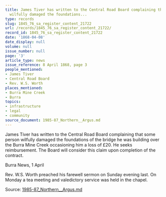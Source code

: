 ```yaml
---
title: James Tiver has written to the Central Road Board complaining that some person
  wilfully damaged the foundations...
type: records
slug: 1845_76_sa_register_content_21722
url: /records/1845_76_sa_register_content_21722/
record_id: 1845_76_sa_register_content_21722
date: '1868-04-08'
date_display: null
volume: null
issue_number: null
page: '3'
article_type: news
issue_reference: 8 April 1868, page 3
people_mentioned:
- James Tiver
- Central Road Board
- Rev. W.S. Worth
places_mentioned:
- Burra Mine Creek
- Burra
topics:
- infrastructure
- legal
- community
source_document: 1985-87_Northern__Argus.md
---
```


James Tiver has written to the Central Road Board complaining that some person wilfully damaged the foundations of the bridge he was building over the Burra Mine Creek occasioning him a loss of £20.  He seeks reimbursement.  The Board will consider this claim upon completion of the contract.

Burra News, 1 April

Rev. W.S. Worth preached his farewell sermon on Sunday evening last.  On Monday a tea meeting and valedictory service was held in the chapel.

Source: [1985-87_Northern__Argus.md](/downloads/markdown/1985-87_Northern__Argus.md)
